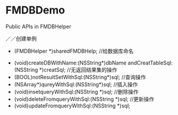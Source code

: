 # FMDBDemo



Public APIs in FMDBHelper

／／创建单例
+ (FMDBHelper *)sharedFMDBHelp;
//给数据库命名
- (void)createDBWithName:(NSString*)dbName andCreatTableSql:(NSString *)creatSql;
//无返回结果集的操作
- (BOOL)notResultSetWithSql:(NSString*)sql;
//查询操作
- (NSArray*)qureyWithSql:(NSString*)sql;
//插入操作
- (void)insetqueryWithSql:(NSString *)sql;
//删除操作
- (void)deleteFromqueryWithSql:(NSString *)sql;
//更新操作
- (void)updateFromqueryWithSql:(NSString *)sql;

